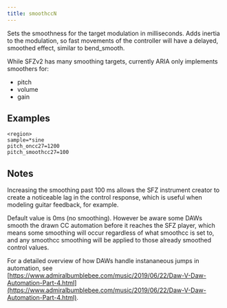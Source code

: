 ```yaml
---
title: smoothccN
---
```

Sets the smoothness for the target modulation in milliseconds.
Adds inertia to the modulation, so fast movements of the controller will have
a delayed, smoothed effect, similar to bend_smooth. 

While SFZv2 has many smoothing targets, currently ARIA only implements smoothers for:
* pitch
* volume
* gain

## Examples

```
<region>
sample=*sine
pitch_oncc27=1200
pitch_smoothcc27=100
```

## Notes

Increasing the smoothing past 100 ms allows the SFZ instrument creator to create a noticeable lag in the control response, which is useful when modeling guitar feedback, for example.

Default value is 0ms (no smoothing). However be aware some DAWs smooth the drawn CC automation before it reaches the SFZ player, which means some smoothing will occur regardless of what smoothcc is set to, and any smoothcc smoothing will be applied to those already smoothed control values.

For a detailed overview of how DAWs handle instananeous jumps in automation, see [https://www.admiralbumblebee.com/music/2019/06/22/Daw-V-Daw-Automation-Part-4.html](https://www.admiralbumblebee.com/music/2019/06/22/Daw-V-Daw-Automation-Part-4.html).
